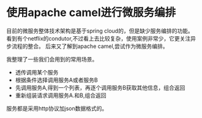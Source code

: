 # 使用apache camel进行微服务编排

目前的微服务整体技术架构是基于spring cloud的，但是缺少服务编排的功能。
看到有个netflix的condutor,不过看上去比较复杂，使用案例非常少，它更关注异步流程的整合。
后来又了解到apache camel,尝试作为微服务编排。

我整理了一些我们会用到的常用场景。

- 透传调用某个服务
- 根据条件选择调用服务A或者服务B
- 先调用服务A,得到一个列表，再逐个调用服务B获取其他信息，组合返回
- 重新组装请求调用服务A.和B,组合返回

服务都是采用http协议加json数据格式的。
